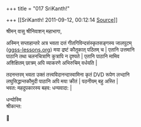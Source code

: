 +++
title = "017 SriKanth!"

+++
[[SriKanth!	2011-09-12, 00:12:14 [Source](https://groups.google.com/g/samskrita/c/8fXtNxONKZE)]]



श्रीमन् वासु श्रीनिवाशन् महाभागा,

अस्मिन् सप्ताहान्तरे अत्र भवता दत्तं गीतगिविन्दसंस्कृतसङ्गस्य जालपुटम्  
([ggss-lessons.org](http://ggss-lessons.org)) मया द्रष्टं कौतुकात् पठितम् च \| एतानि उत्तमानि  
पाठानि तथा चलनचित्राणि कुत्रापि न दृश्यते \| एतानि पाठानि मामिव  
अशिक्षितम् छात्रम् अपि व्याकरणे अभिरुचिम् वर्धयति \|

तदनन्तरम् भवता उक्तं तत्त्वविदानन्दास्वामिना कृतं DVD रूपेण लभ्दानि  
लघुसिद्धान्तकौमुदी पाठानि अपि मया क्रीतं \| पठनीयम् बहु अस्ति \|  
भवत: महदुपकारस्य बहव: धन्यवादा: \|

धन्योस्मि  
श्रीकान्त:



